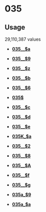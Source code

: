# 035

## Usage

29,110,387 values

-   **[035\_\_$a](../../tags/035/035__a-1.md)**  

-   **[035\_\_$9](../../tags/035/035__9-2.md)**  

-   **[035\_\_$z](../../tags/035/035__z-3.md)**  

-   **[035\_\_$b](../../tags/035/035__b-4.md)**  

-   **[035\_\_$6](../../tags/035/035__6-5.md)**  

-   **[035$](../../tags/035/035-6.md)**  

-   **[035\_\_$c](../../tags/035/035__c-7.md)**  

-   **[035\_\_$d](../../tags/035/035__d-8.md)**  

-   **[035\_\_$e](../../tags/035/035__e-9.md)**  

-   **[035K\_$a](../../tags/035/035k_a-10.md)**  

-   **[035\_\_$2](../../tags/035/035__2-11.md)**  

-   **[035\_\_$8](../../tags/035/035__8-12.md)**  

-   **[035\_\_$A](../../tags/035/035__a-13.md)**  

-   **[035\_\_$f](../../tags/035/035__f-14.md)**  

-   **[035\_\_$g](../../tags/035/035__g-15.md)**  

-   **[035a\_$9](../../tags/035/035a_9-16.md)**  

-   **[035a\_$a](../../tags/035/035a_a-17.md)**  


